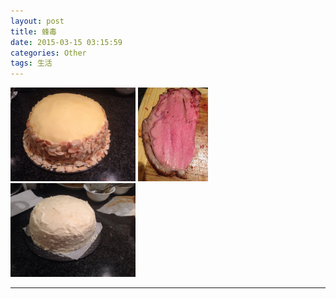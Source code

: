 ```yaml
---
layout: post
title: 蜂毒
date: 2015-03-15 03:15:59
categories: Other
tags: 生活
---
```



<nobr><img src="/pic/fengdu/image.jpeg" widht="200" height="150" /></nobr>
<img src="/pic/fengdu/1419994471000.jpg" widht="200" height="150" />
<img src="/pic/fengdu/1419793469000.jpg" widht="200" height="150" />


---
